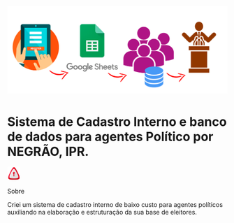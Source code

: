 <h1>
    <img src='./img/reademe01.png'>
</h1>


# Sistema de Cadastro Interno e banco de dados para agentes Político por NEGRÃO, IPR.

 <img src='./img/readme02.png' width= 30px > 

Sobre

Criei um sistema de cadastro interno de baixo custo para agentes políticos auxiliando na elaboração e estruturação da sua base de eleitores.


